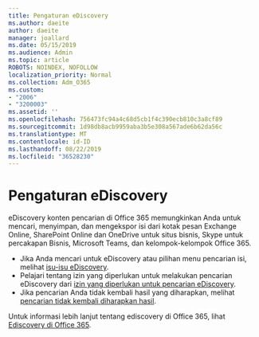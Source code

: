 ```yaml
---
title: Pengaturan eDiscovery
ms.author: daeite
author: daeite
manager: joallard
ms.date: 05/15/2019
ms.audience: Admin
ms.topic: article
ROBOTS: NOINDEX, NOFOLLOW
localization_priority: Normal
ms.collection: Adm_O365
ms.custom:
- "2006"
- "3200003"
ms.assetid: ''
ms.openlocfilehash: 756473fc94a4c68d5cb1f4c390ecb810c3a8cf89
ms.sourcegitcommit: 1d98db8acb9959aba3b5e308a567ade6b62da56c
ms.translationtype: MT
ms.contentlocale: id-ID
ms.lasthandoff: 08/22/2019
ms.locfileid: "36528230"
---
```

# <a name="ediscovery-settings"></a>Pengaturan eDiscovery

eDiscovery konten pencarian di Office 365 memungkinkan Anda untuk mencari, menyimpan, dan mengekspor isi dari kotak pesan Exchange Online, SharePoint Online dan OneDrive untuk situs bisnis, Skype untuk percakapan Bisnis, Microsoft Teams, dan kelompok-kelompok Office 365.

- Jika Anda mencari untuk eDiscovery atau pilihan menu pencarian isi, melihat [isu-isu eDiscovery](https://docs.microsoft.com/alchemyinsights/ediscovery-issues).
- Pelajari tentang izin yang diperlukan untuk melakukan pencarian eDiscovery dari [izin yang diperlukan untuk pencarian eDiscovery](https://docs.microsoft.com/alchemyinsights/permissions-required-for-ediscovery-searches).
- Jika pencarian Anda tidak kembali hasil yang diharapkan, melihat [pencarian tidak kembali diharapkan hasil](https://docs.microsoft.com/alchemyinsights/search-not-returning-expected-results).

Untuk informasi lebih lanjut tentang ediscovery di Office 365, lihat [Ediscovery di Office 365](https://docs.microsoft.com/office365/securitycompliance/ediscovery).
